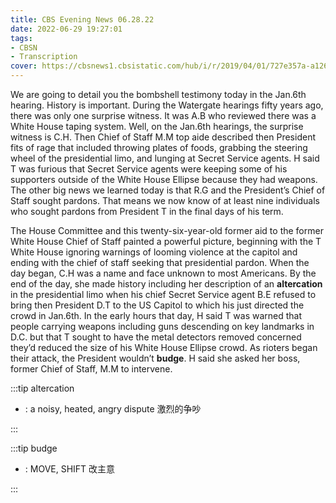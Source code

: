 ```yaml
---
title: CBS Evening News 06.28.22
date: 2022-06-29 19:27:01
tags:
- CBSN
- Transcription
cover: https://cbsnews1.cbsistatic.com/hub/i/r/2019/04/01/727e357a-a126-4138-a2c5-4d3222669d57/thumbnail/640x360/3ff2761028dc5c65cc4f07acd54bcd5c/cbsn2-logo-1920x1080.jpg
---
```

We are going to detail you the bombshell testimony today in the Jan.6th hearing. History is important. During the Watergate hearings fifty years ago, there was only one surprise witness. It was A.B who reviewed there was a White House taping system. Well, on the Jan.6th hearings, the surprise witness is C.H. Then Chief of Staff M.M top aide described then President fits of rage that included throwing plates of foods, grabbing the steering wheel of the presidential limo, and lunging at Secret Service agents. H said T was furious that Secret Service agents were keeping some of his supporters outside of the White House Ellipse because they had weapons. The other big news we learned today is that R.G and the President’s Chief of Staff sought pardons. That means we now know of at least nine individuals who sought pardons from President T in the final days of his term. 

The House Committee and this twenty-six-year-old former aid to the former White House Chief of Staff painted a powerful picture, beginning with the T White House ignoring warnings of looming violence at the capitol and ending with the chief of staff seeking that presidential pardon. When the day began, C.H was a name and face unknown to most Americans. By the end of the day, she made history including her description of an **altercation** in the presidential limo when his chief Secret Service agent B.E refused to bring then President D.T to the US Capitol to which his just directed the crowd in Jan.6th. In the early hours that day, H said T was warned that people carrying weapons including guns descending on key landmarks in D.C. but that T sought to have the metal detectors removed concerned they’d reduced the size of his White House Ellipse crowd. As rioters began their attack, the President wouldn’t **budge**. H said she asked her boss, former Chief of Staff, M.M to intervene. 

:::tip altercation

- : a noisy, heated, angry dispute 激烈的争吵
  
:::

:::tip budge

- : MOVE, SHIFT 改主意
  
:::
